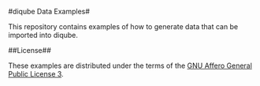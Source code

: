 #diqube Data Examples#

This repository contains examples of how to generate data that can be imported into diqube.

##License##

These examples are distributed under the terms of the [GNU Affero General Public License 3][1].

[1]: http://www.gnu.org/licenses/agpl-3.0.html
